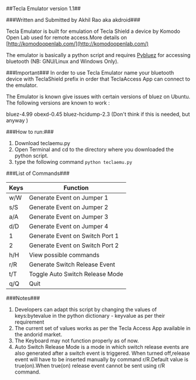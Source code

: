##Tecla Emulator version 1.1##

###Written and Submitted by Akhil Rao aka akdroid###

Tecla Emulator is built for emulation of Tecla Shield a device by Komodo Open Lab used for remote access.More details on [http://komodoopenlab.com/](http://komodoopenlab.com/)

The emulator is basically a python script and requires [Pybluez](http://code.google.com/p/pybluez/) for accessing bluetooth (NB: GNU/Linux and Windows Only).

###Important###
In order to use Tecla Emulator name your bluetooth device with TeclaShield prefix in order that TeclaAccess App can connect to the emulator.

The Emulator is known give issues with certain versions of bluez on Ubuntu.
The following versions are known to work :

bluez-4.99
obexd-0.45
bluez-hcidump-2.3 (Don't think if this is needed, but anyway )


###How to run:###

1. Download teclaemu.py
2. Open Terminal and cd to the directory where you downloaded the python script.
3. type the following command `python teclaemu.py`

###List of Commands###

Keys | Function
--- | -------------------------
w/W | Generate Event on Jumper 1
s/S | Generate Event on Jumper 2 
a/A | Generate Event on Jumper 3 
d/D | Generate Event on Jumper 4 
1   | Generate Event on Switch Port 1
2   | Generate Event on Switch Port 2
h/H | View possible commands
r/R | Generate Switch Release Event
t/T | Toggle Auto Switch Release Mode 
q/Q | Quit 

###Notes###

1. Developers can adapt this script by changing the values of keys:bytevalue in the python dictionary - keyvalue as per their requirement
2. The current set of values works as per the Tecla Access App available in the andorid market.
3. The Keyboard may not function properly as of now.
4. Auto Switch Release Mode is a mode in which switch release events are also generated after a switch event is triggered.
When turned off,release event will have to be inserted manually by command r/R.Default value is true(on).When true(on)
release event cannot be sent using r/R command.  
